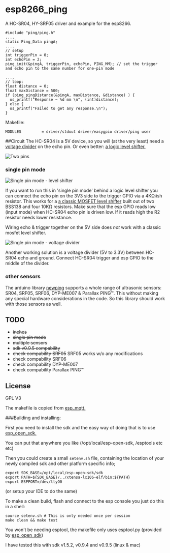 # esp8266_ping
A HC-SR04, HY-SRF05 driver and example for the esp8266.
```
#include "ping/ping.h"
....
static Ping_Data pingA;
....
// setup
int triggerPin = 0;
int echoPin = 2;
ping_init(&pingA, triggerPin, echoPin, PING_MM); // set the trigger and echo pin to the same number for one-pin mode

....
// loop:
float distance = 0;
float maxDistance = 500;
if (ping_pingDistance(&pingA, maxDistance, &distance) ) {
  os_printf("Response ~ %d mm \n", (int)distance);
} else {
  os_printf("Failed to get any response.\n");
}
```

Makefile:
```
MODULES         = driver/stdout driver/easygpio driver/ping user
```

##Circuit
The HC-SR04 is a 5V device, so you will (at the very least) need a [voltage divider](http://elinux.org/RPi_GPIO_Interface_Circuits#Voltage_divider) on the echo pin.
Or even better: [a logic level shifter.](http://elinux.org/RPi_GPIO_Interface_Circuits#Level_Shifters) 

![Two pins](/doc/esp_circuit_twopins.png)
### single pin mode

![Single pin mode - level shifter](/doc/esp_circuit_onepin.png)

If you want to run this in 'single pin mode' behind a logic level shifter you can connect the echo pin on the 3V3 side to the trigger GPIO via a 4KΩ:ish resistor. This works for a [a classic MOSFET level shifter](http://elinux.org/RPi_GPIO_Interface_Circuits#Classic_MOSFET_level_shifter) built out of two BSS138 and four 10KΩ resistors. Make sure that the esp GPIO reads low (input mode) when HC-SR04 echo pin is driven low. If it reads high the R2 resistor needs lower resistance. 

Wiring echo & trigger together on the 5V side does *not* work with a classic mosfet level shifter.

![Single pin mode - voltage divider](/doc/esp_circuit_onepin_voltage_divider.png)

Another working solution is a voltage divider (5V to 3.3V) between HC-SR04 echo and ground. Connect HC-SR04 trigger and esp GPIO to the middle of the divider.


### other sensors
The arduino library [newping](https://code.google.com/p/arduino-new-ping/) supports a whole range of ultrasonic sensors: SR04, SRF05, SRF06, DYP-ME007 & Parallax PING™. This without making any special hardware considerations in the code. So this library should work with those sensors as well.   

## TODO

* ~~inches~~
* ~~single pin mode~~
* ~~multiple sensors~~
* ~~sdk v0.9.5 compability~~ 
* ~~check compability SRF05~~ SRF05 works w/o any modifications
* check compability SRF06
* check compability DYP-ME007
* check compability Parallax PING™

## License

GPL V3

The makefile is copied from [esp_mqtt.](https://github.com/tuanpmt/esp_mqtt)

###Building and installing:

First you need to install the sdk and the easy way of doing that is to use [esp_open_sdk.](https://github.com/pfalcon/esp-open-sdk)

You can put that anywhere you like (/opt/local/esp-open-sdk, /esptools etc etc)

Then you could create a small ```setenv.sh``` file, containing the location of your newly compiled sdk and other platform specific info;
```
export SDK_BASE=/opt/local/esp-open-sdk/sdk
export PATH=${SDK_BASE}/../xtensa-lx106-elf/bin:${PATH}
export ESPPORT=/dev/ttyO0  
```
(or setup your IDE to do the same)

To make a clean build, flash and connect to the esp console you just do this in a shell:
```
source setenv.sh # This is only needed once per session
make clean && make test
```

You won't be needing esptool, the makefile only uses esptool.py (provided by [esp_open_sdk](https://github.com/pfalcon/esp-open-sdk))

I have tested this with sdk v1.5.2, v0.9.4 and v0.9.5 (linux & mac)
